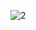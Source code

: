 ![2](https://user-images.githubusercontent.com/95827917/227178705-788deac6-1f28-4d93-b09d-98251af4962a.png)
